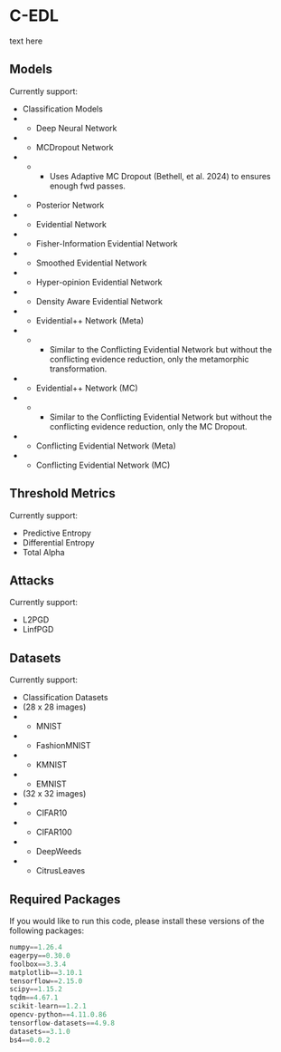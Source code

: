 # C-EDL

text here

## Models

Currently support:

- Classification Models
- - Deep Neural Network
- - MCDropout Network
- - - Uses Adaptive MC Dropout (Bethell, et al. 2024) to ensures enough fwd passes.
- - Posterior Network
- - Evidential Network
- - Fisher-Information Evidential Network
- - Smoothed Evidential Network
- - Hyper-opinion Evidential Network
- - Density Aware Evidential Network
- - Evidential++ Network (Meta)
- - - Similar to the Conflicting Evidential Network but without the conflicting evidence reduction, only the metamorphic transformation.
- - Evidential++ Network (MC)
- - - Similar to the Conflicting Evidential Network but without the conflicting evidence reduction, only the MC Dropout.
- - Conflicting Evidential Network (Meta)
- - Conflicting Evidential Network (MC)

## Threshold Metrics

Currently support:

- Predictive Entropy
- Differential Entropy
- Total Alpha

## Attacks

Currently support:

- L2PGD
- LinfPGD

## Datasets

Currently support:

- Classification Datasets
- (28 x 28 images)
- - MNIST
- - FashionMNIST
- - KMNIST
- - EMNIST
- (32 x 32 images)
- - CIFAR10
- - CIFAR100
- - DeepWeeds
- - CitrusLeaves

## Required Packages

If you would like to run this code, please install these versions of the following packages:

```python
numpy==1.26.4
eagerpy==0.30.0
foolbox==3.3.4
matplotlib==3.10.1
tensorflow==2.15.0
scipy==1.15.2
tqdm==4.67.1
scikit-learn==1.2.1
opencv-python==4.11.0.86
tensorflow-datasets==4.9.8
datasets==3.1.0
bs4==0.0.2
```

